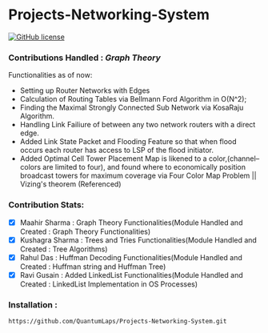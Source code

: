 # Projects-Networking-System

[![GitHub license](https://img.shields.io/github/license/QuantumLaps/Projects-Networking-System)](https://github.com/QuantumLaps/Projects-Networking-System/blob/master/LICENSE)

### **Contributions Handled : _Graph Theory_**

Functionalities as of now:
- Setting up Router Networks with Edges
- Calculation of Routing Tables via Bellmann Ford Algorithm in O(N^2);
- Finding the Maximal Strongly Connected Sub Network via KosaRaju Algorithm.
- Handling Link Failiure of between any two network routers with a direct edge.
- Added Link State Packet and Flooding Feature so that when flood occurs each router has access to LSP of the flood initiator.
- Added Optimal Cell Tower Placement Map is likened to a color,(channel–colors are limited to four), and found where to economically position broadcast towers for maximum coverage via Four Color Map Problem || Vizing's theorem (Referenced)

### Contribution Stats:
- [X] Maahir Sharma : Graph Theory Functionalities(Module Handled and Created : Graph Theory Functionalities)
- [X] Kushagra Sharma : Trees and Tries Functionalities(Module Handled and Created : Tree Algorithms)
- [X] Rahul Das : Huffman Decoding Functionalities(Module Handled and Created : Huffman string and Huffman Tree)
- [X] Ravi Gusain : Added LinkedList Functionalities(Module Handled and Created : LinkedList Implementation in OS Processes)

### Installation :

```https://github.com/QuantumLaps/Projects-Networking-System.git```
